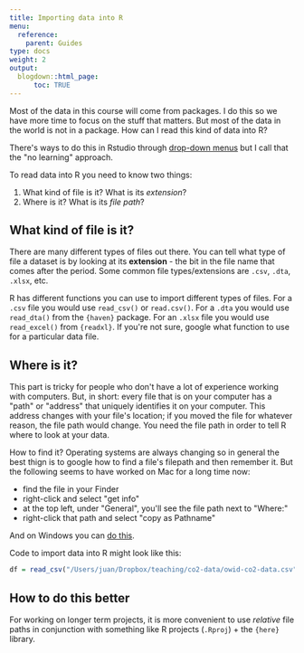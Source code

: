 ```yaml
---
title: Importing data into R
menu:
  reference:
    parent: Guides
type: docs
weight: 2
output:
  blogdown::html_page:
      toc: TRUE
---
```



Most of the data in this course will come from packages. I do this so we have more time to focus on the stuff that matters. But most of the data in the world is not in a package. How can I read this kind of data into R?


There's ways to do this in Rstudio through [drop-down menus](https://support.rstudio.com/hc/en-us/articles/218611977-Importing-Data-with-the-RStudio-IDE) but I call that the "no learning" approach. 


To read data into R you need to know two things:


1) What kind of file is it? What is its *extension*?
2) Where is it? What is its *file path*?



## What kind of file is it?


There are many different types of files out there. You can tell what type of file a dataset is by looking at its **extension** - the bit in the file name that comes after the period. Some common file types/extensions are `.csv`, `.dta`, `.xlsx`, etc.


R has different functions you can use to import different types of files. For a `.csv` file you would use `read_csv()` or `read.csv()`. For a `.dta` you would use `read_dta()` from the `{haven}` package. For an `.xlsx` file you would use `read_excel()` from `{readxl}`. If you're not sure, google what function to use for a particular data file. 


## Where is it?


This part is tricky for people who don't have a lot of experience working with computers. But, in short: every file that is on your computer has a "path" or "address" that uniquely identifies it on your computer. This address changes with your file's location; if you moved the file for whatever reason, the file path would change. You need the file path in order to tell R where to look at your data. 


How to find it? Operating systems are always changing so in general the best thign is to google how to find a file's filepath and then remember it. But the following seems to have worked on Mac for a long time now:

- find the file in your Finder
- right-click and select "get info"
- at the top left, under "General", you'll see the file path next to "Where:"
- right-click that path and select "copy as Pathname"


And on Windows you can [do this](https://www.howtogeek.com/670447/how-to-copy-the-full-path-of-a-file-on-windows-10/). 


Code to import data into R might look like this: 



```r
df = read_csv("/Users/juan/Dropbox/teaching/co2-data/owid-co2-data.csv")
```


## How to do this better


For working on longer term projects, it is more convenient to use *relative* file paths in conjunction with something like R projects (`.Rproj`) + the `{here}` library. 


